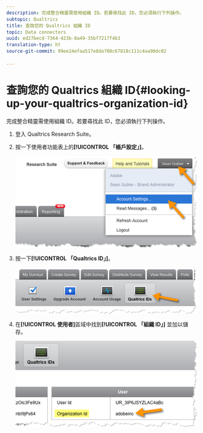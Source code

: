 ```yaml
---
description: 完成整合精靈需使用組織 ID。若要尋找此 ID，您必須執行下列操作。
subtopic: Qualtrics
title: 查詢您的 Qualtrics 組織 ID
topic: Data connectors
uuid: ed27becd-7364-423b-8a49-35bf7217f4b3
translation-type: ht
source-git-commit: 99ee24efaa517e8da700c67818c111c4aa90dc02

---
```



# 查詢您的 Qualtrics 組織 ID{#looking-up-your-qualtrics-organization-id}

完成整合精靈需使用組織 ID。若要尋找此 ID，您必須執行下列操作。

1. 登入 Qualtrics Research Suite。
1. 按一下使用者功能表上的&#x200B;**[!UICONTROL 「帳戶設定」]**。

   ![](assets/qualtrics-org-id-1.png)

1. 按一下&#x200B;**[!UICONTROL 「Qualtrics ID」]**。

   ![](assets/qualtrics-org-id-2.png)

1. 在&#x200B;**[!UICONTROL 使用者]**&#x200B;區域中找到&#x200B;**[!UICONTROL 「組織 ID」]** 並加以儲存。

   ![](assets/qualtrics-org-id-3.png)

